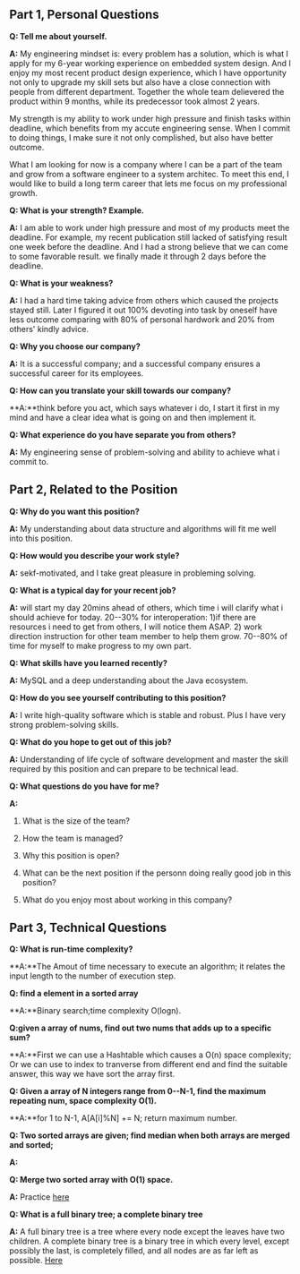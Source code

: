 ## Part 1, Personal Questions
**Q: Tell me about yourself.**

**A:** My engineering mindset is: every problem has a solution, which is what I apply for my 6-year working experience on embedded system 
design. And I enjoy my most recent product design experience, which I have opportunity not only to upgrade my skill sets but also have
a close connection with people from different department. Together the whole team delievered the product within 9 months, while its 
predecessor took almost 2 years. 

My strength is my ability to work under high pressure and finish tasks within deadline, which benefits from my accute engineering sense.
When I commit to doing things, I make sure it not only complished, but also have better outcome. 

What I am looking for now is a company where I can be a part of the team and grow from a software engineer to a system architec. To meet this end,
I would like to build a long term career that lets me focus on my professional growth. 

**Q: What is your strength? Example.** 

**A:** I am able to work under high pressure and most of my products meet the deadline. 
For example, my recent publication still lacked of satisfying result one week before the deadline. And I had a strong believe that we can
come to some favorable result. we finally made it through 2 days before the deadline. 

**Q: What is your weakness?**

**A:** I had a hard time taking advice from others which caused the projects stayed still. Later I figured it out 100% devoting into task
by oneself have less outcome comparing with 80% of personal hardwork and 20% from others' kindly advice. 

**Q: Why you choose our company?**

**A:** It is a successful company; and a successful company ensures a successful career for its employees. 

**Q: How can you translate your skill towards our company?**

**A:**think before you act, which says whatever i do, I start it first in my mind and have a clear idea what is going on and then 
implement it. 

**Q: What experience do you have separate you from others?** 

**A:** My engineering sense of problem-solving and ability to achieve what i commit to.   

## Part 2, Related to the Position
**Q: Why do you want this position?**

**A:** My understanding about data structure and algorithms will fit me well into this position. 

**Q: How would you describe your work style?**

**A:** sekf-motivated, and I take great pleasure in probleming solving.  

**Q: What is a typical day for your recent job?**

**A:** will start my day 20mins ahead of others, which time i will clarify what i should achieve for today. 
20--30% for interoperation: 1)if there are resources i need to get from others, I will notice them ASAP.
2) work direction instruction for other team member to help them grow.
70--80% of time for myself to make progress to my own part. 

**Q: What skills have you learned recently?**

**A:** MySQL and a deep understanding about the Java ecosystem. 

**Q: How do you see yourself contributing to this position?**

**A:** I write high-quality software which is stable and robust. Plus I have very strong problem-solving skills. 

**Q: What do you hope to get out of this job?**

**A:** Understanding of life cycle of software development and master the skill required by this position and can prepare to be technical lead.

**Q: What questions do you have for me?**

**A:**

1. What is the size of the team? 

2. How the team is managed?  

3. Why this position is open?

4. What can be the next position if the personn doing really good job in this position?

5. What do you enjoy most about working in this company? 

## Part 3, Technical Questions

**Q: What is run-time complexity?**

**A:**The Amout of time necessary to execute an algorithm; it relates the input length to the number of execution step. 

**Q: find a element in a sorted array**

**A:**Binary search;time complexity O(logn).

**Q:given a array of nums, find out two nums that adds up to a specific sum?**

**A:**First we can use a Hashtable which causes a O(n) space complexity; 
Or we can use to index to tranverse from different end and find the suitable answer, this way we have sort the array first. 

**Q: Given a array of N integers range from 0--N-1, find the maximum repeating num, space complexity O(1).**

**A:**for 1 to N-1, A[A[i]%N] += N; return maximum number.  

**Q: Two sorted arrays are given; find median when both arrays are merged and sorted;**

**A:** 

**Q: Merge two sorted array with O(1) space.**

**A:** Practice [here](https://github.com/ppwatchic/JobHunting/blob/master/MergeSort.java)

**Q: What is a full binary tree; a complete binary tree**

**A:** A full binary tree is a tree where every node except the leaves have two children. 
A complete binary tree is a binary tree in which every level, except possibly the last, is completely filled, and all nodes are as far left as possible.
[Here](http://web.cecs.pdx.edu/~sheard/course/Cs163/Doc/FullvsComplete.html)




